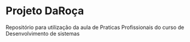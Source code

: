 # Projeto DaRoça
Repositório para utilização da aula de Praticas Profissionais do curso de Desenvolvimento de sistemas
